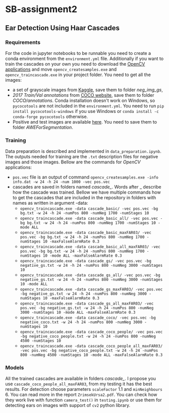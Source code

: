 # SB-assignment2

## Ear Detection Using Haar Cascades

### Requirements
For the code in jupyter notebooks to be runnable you need to create a conda environment from the `environment.yml` file.
Additionally if you want to train the cascades on your own you need to download the [OpenCV applications](https://sourceforge.net/projects/opencvlibrary/files/3.4.12/) and move 
`opencv_createsamples.exe` and `opencv_traincascade.exe` in your project folder.
You need to get all the images:
- a set of grayscale images from [Kaggle](https://www.kaggle.com/muhammadkhalid/negative-images), save them to folder *neg_img_gs*,
- *2017 Train/Val annotations* from [COCO website](https://cocodataset.org/#download), save them to folder *COCO/annotations*. 
Conda installation doesn't work on Windows, so `pycocotools` are not included in the `environment.yml`. You need to run `pip install pycocotools-windows` if you use Windows 
or `conda install -c conda-forge pycocotools` otherwise.
- Positive and test images are available [here](http://awe.fri.uni-lj.si/). You need to save them to folder *AWEForSegmentation*.

### Training
Data preparation is described and implemented in `data_preparation.ipynb`. The outputs needed for training are the `.txt` description files for negative images and those images. 
Bellow are the commands for *OpenCV* applications:
- `pos.vec` file is an output of command `opencv_createsamples.exe -info info.dat -w 24 -h 24 -num 1000 -vec pos.vec`
- cascades are saved in folders named *cascade_*. Words after _ describe how the cascade was trained. Bellow we have multiple commands how to get the cascades that are included in 
the repository in folders with names as written in argument -data:
  - `opencv_traincascade.exe -data cascade_basic/ -vec pos.vec -bg bg.txt -w 24 -h 24 -numPos 800 -numNeg 1700 -numStages 10`
  - `opencv_traincascade.exe -data cascade_basic_all/ -vec pos.vec -bg bg.txt -w 24 -h 24 -numPos 800 -numNeg 1700 -numStages 10 -mode ALL`
  - `opencv_traincascade.exe -data cascade_basic_maxFAR03/ -vec pos.vec -bg bg.txt -w 24 -h 24 -numPos 800 -numNeg 1700 -numStages 10 -maxFalseAlarmRate 0.3`
  - `opencv_traincascade.exe -data cascade_basic_all_maxFAR03/ -vec pos.vec -bg bg.txt -w 24 -h 24 -numPos 800 -numNeg 1700 -numStages 10 -mode ALL -maxFalseAlarmRate 0.3`
  - `opencv_traincascade.exe -data cascade_gs/ -vec pos.vec -bg negative_gs.txt -w 24 -h 24 -numPos 800 -numNeg 3000 -numStages 10`
  - `opencv_traincascade.exe -data cascade_gs_all/ -vec pos.vec -bg negative_gs.txt -w 24 -h 24 -numPos 800 -numNeg 3000 -numStages 10 -mode ALL`
  - `opencv_traincascade.exe -data cascade_gs_maxFAR03/ -vec pos.vec -bg negative_gs.txt -w 24 -h 24 -numPos 800 -numNeg 3000 -numStages 10 -maxFalseAlarmRate 0.3`
  - `opencv_traincascade.exe -data cascade_gs_all_maxFAR03/ -vec pos.vec -bg negative_gs.txt -w 24 -h 24 -numPos 800 -numNeg 3000 -numStages 10 -mode ALL -maxFalseAlarmRate 0.3`
  - `opencv_traincascade.exe -data cascade_coco/ -vec pos.vec -bg negative_coco.txt -w 24 -h 24 -numPos 800 -numNeg 3000 -numStages 10`
  - `opencv_traincascade.exe -data cascade_coco_people/ -vec pos.vec -bg negative_coco_people.txt -w 24 -h 24 -numPos 800 -numNeg 4500 -numStages 10`
  - `opencv_traincascade.exe -data cascade_coco_people_all_maxFAR03/ -vec pos.vec -bg negative_coco_people.txt -w 24 -h 24 -numPos 800 -numNeg 4500 -numStages 10 -mode ALL -maxFalseAlarmRate 0.3`
 
### Models
All the trained cascades are available in folders *cascade_*. I propose you use `cascade_coco_people_all_maxFAR03`, 
from my testing it has the best results. For detection choose parameters `scaleFactor` 1.1 and `minNeighbours` 6.
You can read more in the report `ZrimsekUrsa2.pdf`.
You can check how they work live with function `camera_test()` in `testing.ipynb` or use them for detecting ears on images with support of `cv2` python library.
